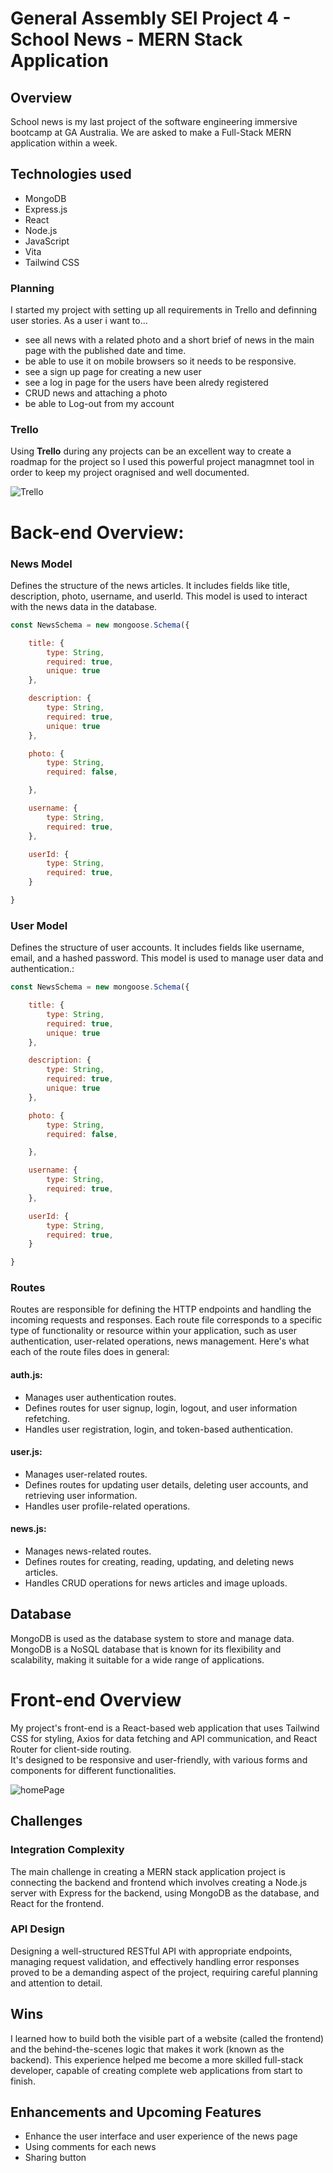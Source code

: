 # General Assembly SEI Project 4 - School News - MERN Stack Application

## Overview
School news is my last project of the software engineering immersive bootcamp at GA Australia. We are asked to make a Full-Stack MERN application within a week. 

## Technologies used
* MongoDB
* Express.js
* React
* Node.js
* JavaScript
* Vita
* Tailwind CSS

### Planning
I started my project with setting up all requirements in Trello and definning user stories. As a user i want to...
* see all news with a related photo and a short brief of news in the main page with the published date and time.
* be able to use it on mobile browsers so it needs to be responsive.
* see a sign up page for creating a new user
* see a log in page for the users have been alredy registered
* CRUD news and attaching a photo
* be able to Log-out from my account

### Trello
Using **Trello** during any projects can be an excellent way to create a roadmap for the project so I used this powerful project managmnet tool in order to keep my project oragnised and well documented. 

![Trello](./fronend/public/images/Trello.png)

# Back-end Overview:

### News Model

Defines the structure of the news articles. It includes fields like title, description, photo, username, and userId. This model is used to interact with the news data in the database.
```javaScript
const NewsSchema = new mongoose.Schema({

    title: {
        type: String,
        required: true,
        unique: true
    },

    description: {
        type: String,
        required: true,
        unique: true
    },

    photo: {
        type: String,
        required: false,

    },

    username: {
        type: String,
        required: true,
    },

    userId: {
        type: String,
        required: true,
    }

}
```


### User Model

Defines the structure of user accounts. It includes fields like username, email, and a hashed password. This model is used to manage user data and authentication.:
```javaScript
const NewsSchema = new mongoose.Schema({

    title: {
        type: String,
        required: true,
        unique: true
    },

    description: {
        type: String,
        required: true,
        unique: true
    },

    photo: {
        type: String,
        required: false,

    },

    username: {
        type: String,
        required: true,
    },

    userId: {
        type: String,
        required: true,
    }

}
```

### Routes
Routes are responsible for defining the HTTP endpoints and handling the incoming requests and responses. Each route file corresponds to a specific type of functionality or resource within your application, such as user authentication, user-related operations, news management. Here's what each of the route files does in general:

#### auth.js:

* Manages user authentication routes.
* Defines routes for user signup, login, logout, and user information refetching.
* Handles user registration, login, and token-based authentication.
#### user.js:

* Manages user-related routes.
* Defines routes for updating user details, deleting user accounts, and retrieving user information.
* Handles user profile-related operations.
#### news.js:

* Manages news-related routes.
* Defines routes for creating, reading, updating, and deleting news articles.
* Handles CRUD operations for news articles and image uploads.

## Database
MongoDB is used as the database system to store and manage data. MongoDB is a NoSQL database that is known for its flexibility and scalability, making it suitable for a wide range of applications.

# Front-end Overview

My project's front-end is a React-based web application that uses Tailwind CSS for styling, Axios for data fetching and API communication, and React Router for client-side routing. <br/> 
It's designed to be responsive and user-friendly, with various forms and components for different functionalities.

![homePage](./fronend/public/images/homePage.png)

## Challenges
### Integration Complexity
The main challenge in creating a MERN stack application project is connecting the backend and frontend which involves creating a Node.js server with Express for the backend, using MongoDB as the database, and React for the frontend. 

### API Design
Designing a well-structured RESTful API with appropriate endpoints, managing request validation, and effectively handling error responses proved to be a demanding aspect of the project, requiring careful planning and attention to detail. 

## Wins
I learned how to build both the visible part of a website (called the frontend) and the behind-the-scenes logic that makes it work (known as the backend). This experience helped me become a more skilled full-stack developer, capable of creating complete web applications from start to finish. <br/>

## Enhancements and Upcoming Features
* Enhance the user interface and user experience of the news page
* Using comments for each news
* Sharing button 
